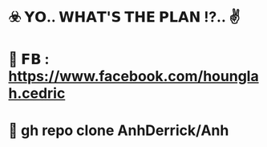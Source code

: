# ☣️ 𝗬𝗢..  𝗪𝗛𝗔𝗧'𝗦 𝗧𝗛𝗘 𝗣𝗟𝗔𝗡 !?.. ✌️

# 🎯 𝗙𝗕 : https://www.facebook.com/hounglah.cedric
# 🎯 gh repo clone AnhDerrick/Anh

